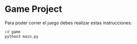 # Game Project

Para poder correr el juego debes realizar estas instrucciones:

```sh
cd game
python3 main.py
```
